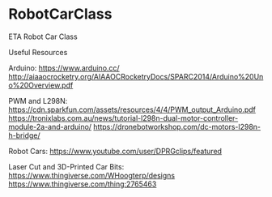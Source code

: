 # RobotCarClass
ETA Robot Car Class

Useful Resources

Arduino:
https://www.arduino.cc/
http://aiaaocrocketry.org/AIAAOCRocketryDocs/SPARC2014/Arduino%20Uno%20Overview.pdf

PWM and L298N:
https://cdn.sparkfun.com/assets/resources/4/4/PWM_output_Arduino.pdf
https://tronixlabs.com.au/news/tutorial-l298n-dual-motor-controller-module-2a-and-arduino/
https://dronebotworkshop.com/dc-motors-l298n-h-bridge/

Robot Cars:
https://www.youtube.com/user/DPRGclips/featured

Laser Cut and 3D-Printed Car Bits:
https://www.thingiverse.com/WHoogterp/designs
https://www.thingiverse.com/thing:2765463
